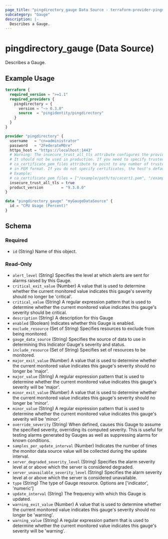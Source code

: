 ```yaml
---
page_title: "pingdirectory_gauge Data Source - terraform-provider-pingdirectory"
subcategory: "Gauge"
description: |-
  Describes a Gauge.
---
```


# pingdirectory_gauge (Data Source)

Describes a Gauge.

## Example Usage

```terraform
terraform {
  required_version = ">=1.1"
  required_providers {
    pingdirectory = {
      version = "~> 0.3.0"
      source  = "pingidentity/pingdirectory"
    }
  }
}

provider "pingdirectory" {
  username   = "cn=administrator"
  password   = "2FederateM0re"
  https_host = "https://localhost:1443"
  # Warning: The insecure_trust_all_tls attribute configures the provider to trust any certificate presented by the PingDirectory server.
  # It should not be used in production. If you need to specify trusted CA certificates, use the
  # ca_certificate_pem_files attribute to point to any number of trusted CA certificate files
  # in PEM format. If you do not specify certificates, the host's default root CA set will be used.
  # Example:
  # ca_certificate_pem_files = ["/example/path/to/cacert1.pem", "/example/path/to/cacert2.pem"]
  insecure_trust_all_tls = true
  product_version        = "9.3.0.0"
}

data "pingdirectory_gauge" "myGaugeDataSource" {
  id = "CPU Usage (Percent)"
}
```

<!-- schema generated by tfplugindocs -->
## Schema

### Required

- `id` (String) Name of this object.

### Read-Only

- `alert_level` (String) Specifies the level at which alerts are sent for alarms raised by this Gauge.
- `critical_exit_value` (Number) A value that is used to determine whether the current monitored value indicates this gauge's severity should no longer be 'critical'.
- `critical_value` (String) A regular expression pattern that is used to determine whether the current monitored value indicates this gauge's severity should be critical.
- `description` (String) A description for this Gauge
- `enabled` (Boolean) Indicates whether this Gauge is enabled.
- `exclude_resource` (Set of String) Specifies resources to exclude from being monitored.
- `gauge_data_source` (String) Specifies the source of data to use in determining this Indicator Gauge's severity and status.
- `include_resource` (Set of String) Specifies set of resources to be monitored.
- `major_exit_value` (Number) A value that is used to determine whether the current monitored value indicates this gauge's severity should no longer be 'major'.
- `major_value` (String) A regular expression pattern that is used to determine whether the current monitored value indicates this gauge's severity will be 'major'.
- `minor_exit_value` (Number) A value that is used to determine whether the current monitored value indicates this gauge's severity should no longer be 'minor'.
- `minor_value` (String) A regular expression pattern that is used to determine whether the current monitored value indicates this gauge's severity will be 'minor'.
- `override_severity` (String) When defined, causes this Gauge to assume the specified severity, overriding its computed severity. This is useful for testing alarms generated by Gauges as well as suppressing alarms for known conditions.
- `samples_per_update_interval` (Number) Indicates the number of times the monitor data source value will be collected during the update interval.
- `server_degraded_severity_level` (String) Specifies the alarm severity level at or above which the server is considered degraded.
- `server_unavailable_severity_level` (String) Specifies the alarm severity level at or above which the server is considered unavailable.
- `type` (String) The type of Gauge resource. Options are ['indicator', 'numeric']
- `update_interval` (String) The frequency with which this Gauge is updated.
- `warning_exit_value` (Number) A value that is used to determine whether the current monitored value indicates this gauge's severity should no longer be 'warning'.
- `warning_value` (String) A regular expression pattern that is used to determine whether the current monitored value indicates this gauge's severity will be 'warning'.

